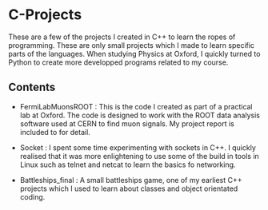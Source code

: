 # C-Projects 

These are a few of the projects I created in C++ to learn the ropes of programming. These are only small projects which I made to learn specific parts of the languages. When studying Physics at Oxford, I quickly 
turned to Python to create more developped programs related to my course. 

## Contents 

* FermiLabMuonsROOT : This is the code I created as part of a practical lab at Oxford. The code is designed to work with the ROOT data analysis software used at CERN to find muon signals. My project report is included to for detail. 

* Socket : I spent some time experimenting with sockets in C++. I quickly realised that it was more enlightening to use some of the build in tools in Linux such as telnet and netcat to learn the basics fo networking. 

* Battleships_final : A small battleships game, one of my earliest C++ projects which I used to learn about classes and object orientated coding. 